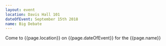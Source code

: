 ```yaml
---
layout: event
location: Davis Hall 101
dateOfEvent: September 15th 2018
name: Big Debate
---
```

Come to {{page.location}} on {{page.dateOfEvent}} for the {{page.name}}
